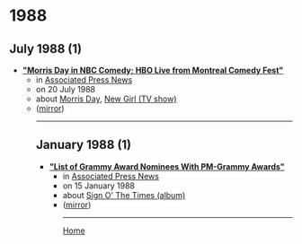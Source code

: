 # 1988

## July 1988 (1)

 - [**"Morris Day in NBC Comedy; HBO Live from Montreal Comedy Fest"**](https://apnews.com/article/28483f67af719f1c73649a5673b53a7a)<ul><li>in [Associated Press News](https://apnews.com/)</li><li>on 20 July 1988</li><li>about [Morris Day](../../topics/morris-day/index.md), [New Girl (TV show)](../../topics/tv-show/new-girl/index.md)</li><li>([mirror](https://web.archive.org/web/*/https://apnews.com/article/28483f67af719f1c73649a5673b53a7a))</li><ul>

----

## January 1988 (1)

 - [**"List of Grammy Award Nominees With PM-Grammy Awards"**](https://apnews.com/article/befe23b57930a9944343b1dc739a96b5)<ul><li>in [Associated Press News](https://apnews.com/)</li><li>on 15 January 1988</li><li>about [Sign O' The Times (album)](../../topics/album/sign-o-the-times/index.md)</li><li>([mirror](https://web.archive.org/web/*/https://apnews.com/article/befe23b57930a9944343b1dc739a96b5))</li><ul>

----

[Home](../index.md)

